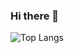### Hi there 👋

![Top Langs](https://github-readme-stats.vercel.app/api/top-langs/?username=mdevonshire&langs_count=10&layout=compact&theme=merko)
<!--
**mdevonshire/mdevonshire** is a ✨ _special_ ✨ repository because its `README.md` (this file) appears on your GitHub profile.

Here are some ideas to get you started:

- 🔭 I’m currently working on ...
- 🌱 I’m currently learning ...
- 👯 I’m looking to collaborate on ...
- 🤔 I’m looking for help with ...
- 💬 Ask me about ...
- 📫 How to reach me: ...
- 😄 Pronouns: ...
- ⚡ Fun fact: ...
-->

